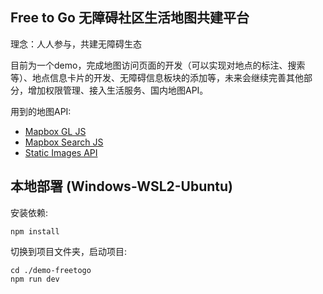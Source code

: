 ## Free to Go 无障碍社区生活地图共建平台

理念：人人参与，共建无障碍生态

目前为一个demo，完成地图访问页面的开发（可以实现对地点的标注、搜索等）、地点信息卡片的开发、无障碍信息板块的添加等，未来会继续完善其他部分，增加权限管理、接入生活服务、国内地图API。

用到的地图API:
* [Mapbox GL JS](https://docs.mapbox.com/mapbox-gl-js/guides)
* [Mapbox Search JS](https://docs.mapbox.com/mapbox-search-js/guides/)
* [Static Images API](https://docs.mapbox.com/api/maps/static-images/)


## 本地部署 (Windows-WSL2-Ubuntu)

安装依赖:

```
npm install
```

切换到项目文件夹，启动项目:

```
cd ./demo-freetogo 
npm run dev
```

